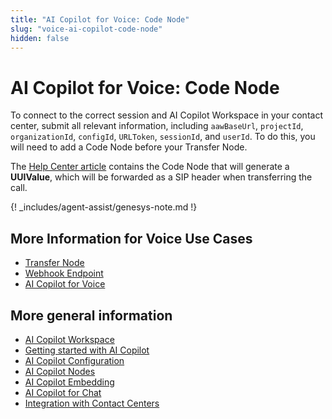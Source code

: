 ```yaml
---
title: "AI Copilot for Voice: Code Node"
slug: "voice-ai-copilot-code-node"
hidden: false
---
```


# AI Copilot for Voice: Code Node 

To connect to the correct session and AI Copilot Workspace in your contact center, submit all relevant information, including `aawBaseUrl`, `projectId`, `organizationId`, `configId`, `URLToken`, `sessionId`, and `userId`. To do this, you will need to add a Code Node before your Transfer Node.

The [Help Center article](https://support.cognigy.com/hc/en-us/articles/8726770604572#code-node-0-3) contains the Code Node that will generate a **UUIValue**, which will be forwarded as a SIP header when transferring the call.

{! _includes/agent-assist/genesys-note.md !}

## More Information for Voice Use Cases

- [Transfer Node](transfer-node.md)
- [Webhook Endpoint](webhook-endpoint.md)
- [AI Copilot for Voice](voice-overview.md)

## More general information

- [AI Copilot Workspace](../overview.md)
- [Getting started with AI Copilot](../getting-started.md)
- [AI Copilot Configuration](../configuration.md)
- [AI Copilot Nodes](../../ai/flow-nodes/agent-assist/overview.md)
- [AI Copilot Embedding](../embedding.md)
- [AI Copilot for Chat](../chat.md)
- [Integration with Contact Centers](../contact-center-integration.md)
